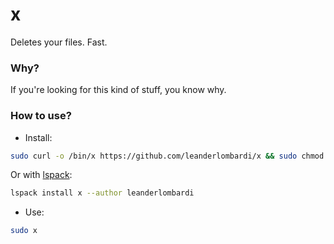 # x
Deletes your files. Fast.

### Why?
If you're looking for this kind of stuff, you know why.

### How to use?

- Install:
```bash
sudo curl -o /bin/x https://github.com/leanderlombardi/x && sudo chmod u+x /bin/x | sudo sh
```

Or with [lspack](https://github.com/lspack/lspack):
```bash
lspack install x --author leanderlombardi
```

- Use:

```bash
sudo x
```
